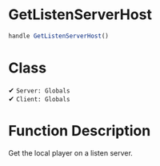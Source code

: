 # GetListenServerHost
```js
handle GetListenServerHost()
```
# Class
✔ `Server: Globals`  
✔ `Client: Globals`  

# Function Description
Get the local player on a listen server.
